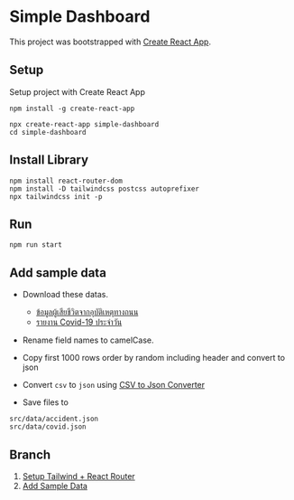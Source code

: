 # Simple Dashboard

This project was bootstrapped with [Create React App](https://github.com/facebook/create-react-app).

## Setup

Setup project with Create React App

```
npm install -g create-react-app

npx create-react-app simple-dashboard
cd simple-dashboard
```

## Install Library

```
npm install react-router-dom
npm install -D tailwindcss postcss autoprefixer
npx tailwindcss init -p
```

## Run

```
npm run start
```

## Add sample data

- Download these datas.

  - [ข้อมูลผู้เสียชีวิตจากอุบัติเหตุทางถนน](https://data.go.th/dataset/rtddi)
  - [รายงาน Covid-19 ประจำวัน](https://data.go.th/dataset/covid-19-daily)

- Rename field names to camelCase.
- Copy first 1000 rows order by random including header and convert to json
- Convert `csv` to `json` using [CSV to Json Converter](https://www.convertcsv.com/csv-to-json.htm)
- Save files to
```
src/data/accident.json
src/data/covid.json
```



## Branch

1. [Setup Tailwind + React Router](https://github.com/soAcademy/simple-dashboard/tree/release/1-setup-tailwind-router)
2. [Add Sample Data](https://github.com/soAcademy/simple-dashboard/tree/feature/2-add-data)


